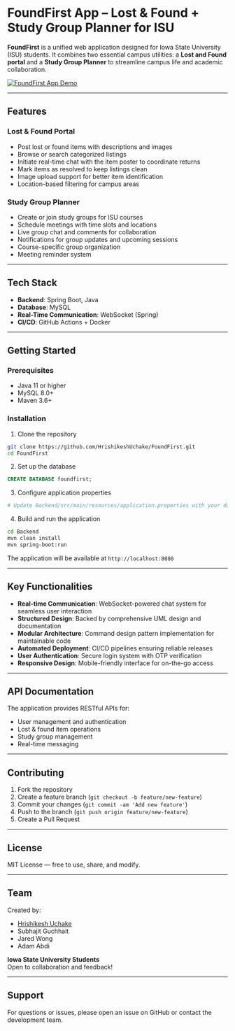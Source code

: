 # FoundFirst App – Lost & Found + Study Group Planner for ISU

**FoundFirst** is a unified web application designed for Iowa State University (ISU) students. It combines two essential campus utilities: a **Lost and Found portal** and a **Study Group Planner** to streamline campus life and academic collaboration.

[![FoundFirst App Demo](https://img.youtube.com/vi/LxyOGoTdRuE/0.jpg)](https://www.youtube.com/watch?v=LxyOGoTdRuE)

---

## Features

### Lost & Found Portal
- Post lost or found items with descriptions and images
- Browse or search categorized listings
- Initiate real-time chat with the item poster to coordinate returns
- Mark items as resolved to keep listings clean
- Image upload support for better item identification
- Location-based filtering for campus areas

### Study Group Planner
- Create or join study groups for ISU courses
- Schedule meetings with time slots and locations
- Live group chat and comments for collaboration
- Notifications for group updates and upcoming sessions
- Course-specific group organization
- Meeting reminder system

---

## Tech Stack

- **Backend**: Spring Boot, Java
- **Database**: MySQL
- **Real-Time Communication**: WebSocket (Spring)
- **CI/CD**: GitHub Actions + Docker

---

## Getting Started

### Prerequisites
- Java 11 or higher
- MySQL 8.0+
- Maven 3.6+

### Installation

1. Clone the repository
```bash
git clone https://github.com/HrishikeshUchake/FoundFirst.git
cd FoundFirst
```

2. Set up the database
```sql
CREATE DATABASE foundfirst;
```

3. Configure application properties
```bash
# Update Backend/src/main/resources/application.properties with your database credentials
```

4. Build and run the application
```bash
cd Backend
mvn clean install
mvn spring-boot:run
```

The application will be available at `http://localhost:8080`

---

## Key Functionalities

* **Real-time Communication**: WebSocket-powered chat system for seamless user interaction
* **Structured Design**: Backed by comprehensive UML design and documentation
* **Modular Architecture**: Command design pattern implementation for maintainable code
* **Automated Deployment**: CI/CD pipelines ensuring reliable releases
* **User Authentication**: Secure login system with OTP verification
* **Responsive Design**: Mobile-friendly interface for on-the-go access

---

## API Documentation

The application provides RESTful APIs for:
- User management and authentication
- Lost & found item operations
- Study group management
- Real-time messaging

---

## Contributing

1. Fork the repository
2. Create a feature branch (`git checkout -b feature/new-feature`)
3. Commit your changes (`git commit -am 'Add new feature'`)
4. Push to the branch (`git push origin feature/new-feature`)
5. Create a Pull Request

---

## License

MIT License — free to use, share, and modify.

---

## Team

Created by:
- [Hrishikesh Uchake](https://github.com/HrishikeshUchake)
- Subhajit Guchhait
- Jared Wong  
- Adam Abdi

**Iowa State University Students**  
Open to collaboration and feedback!

---

## Support

For questions or issues, please open an issue on GitHub or contact the development team.
